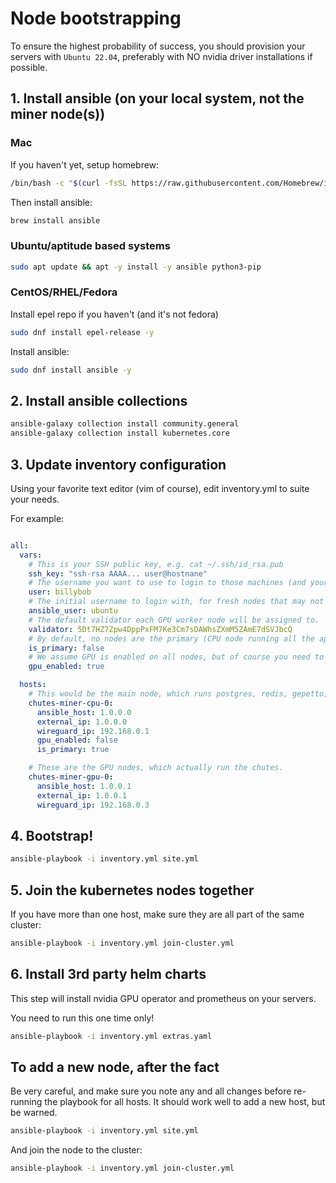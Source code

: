 # Node bootstrapping

To ensure the highest probability of success, you should provision your servers with `Ubuntu 22.04`, preferably with NO nvidia driver installations if possible.

## 1. Install ansible (on your local system, not the miner node(s))

### Mac

If you haven't yet, setup homebrew:
```bash
/bin/bash -c "$(curl -fsSL https://raw.githubusercontent.com/Homebrew/install/HEAD/install.sh)"
```

Then install ansible:
```bash
brew install ansible
```

### Ubuntu/aptitude based systems

```bash
sudo apt update && apt -y install -y ansible python3-pip
```

### CentOS/RHEL/Fedora

Install epel repo if you haven't (and it's not fedora)
```bash
sudo dnf install epel-release -y
```

Install ansible:
```bash
sudo dnf install ansible -y
```

## 2. Install ansible collections

```bash
ansible-galaxy collection install community.general
ansible-galaxy collection install kubernetes.core
```

## 3. Update inventory configuration

Using your favorite text editor (vim of course), edit inventory.yml to suite your needs.

For example:
```yaml

all:
  vars:
    # This is your SSH public key, e.g. cat ~/.ssh/id_rsa.pub
    ssh_key: "ssh-rsa AAAA... user@hostnane"
    # The username you want to use to login to those machines (and your public key will be added to).
    user: billybob
    # The initial username to login with, for fresh nodes that may not have your username setup.
    ansible_user: ubuntu
    # The default validator each GPU worker node will be assigned to.
    validator: 5Dt7HZ7Zpw4DppPxFM7Ke3Cm7sDAWhsZXmM5ZAmE7dSVJbcQ
    # By default, no nodes are the primary (CPU node running all the apps, wireguard, etc.) Override this flag exactly once below.
    is_primary: false
    # We assume GPU is enabled on all nodes, but of course you need to disable this for the CPU nodes below.
    gpu_enabled: true

  hosts:
    # This would be the main node, which runs postgres, redis, gepetto, etc.
    chutes-miner-cpu-0:
      ansible_host: 1.0.0.0
      external_ip: 1.0.0.0
      wireguard_ip: 192.168.0.1
      gpu_enabled: false
      is_primary: true

    # These are the GPU nodes, which actually run the chutes.
    chutes-miner-gpu-0:
      ansible_host: 1.0.0.1
      external_ip: 1.0.0.1
      wireguard_ip: 192.168.0.3
```

## 4. Bootstrap!

```bash
ansible-playbook -i inventory.yml site.yml
```

## 5. Join the kubernetes nodes together

If you have more than one host, make sure they are all part of the same cluster:
```bash
ansible-playbook -i inventory.yml join-cluster.yml
```

## 6. Install 3rd party helm charts

This step will install nvidia GPU operator and prometheus on your servers.

You need to run this one time only!
```bash
ansible-playbook -i inventory.yml extras.yaml
```

## To add a new node, after the fact

Be very careful, and make sure you note any and all changes before re-running the playbook for all hosts.  It should work well to add a new host, but be warned.
```bash
ansible-playbook -i inventory.yml site.yml
```

And join the node to the cluster:
```bash
ansible-playbook -i inventory.yml join-cluster.yml
```
